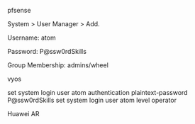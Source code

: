 pfsense
        
System > User Manager > Add.

Username: atom

Password: P@ssw0rdSkills

Group Membership: admins/wheel


vyos

set system login user atom authentication plaintext-password P@ssw0rdSkills
set system login user atom level operator


Huawei AR
